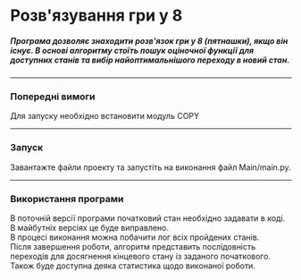 <h1>Розв'язування гри у 8</h1>
<h5>Програма дозволяє знаходити розв'язок гри у 8 (пятнашки), якщо він існує.
В основі алгоритму стоїть пошук оціночної функції для доступних станів та вибір найоптимальнішого переходу в новий стан.</h5>

<hr>
<h3>Попередні вимоги</h3>
Для запуску необхідно встановити модуль COPY<br>
<hr>


<h3>Запуск</h3>
Завантажте файли проекту та запустіть на виконання файл Main/main.py.
<hr>

<h3>Використання програми</h3>
В поточній версії програми початковий стан необхідно задавати в коді. В майбутніх
версіях це буде виправлено.<br>
В процесі виконання можна побачити лог всіх пройдених станів.<br>
Після завершення роботи, алгоритм представить послідовність переходів
для досягнення кінцевого стану із заданого початкового.<br>
Також буде доступна деяка статистика щодо виконаної роботи.<br>